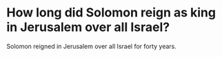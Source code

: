 # How long did Solomon reign as king in Jerusalem over all Israel?

Solomon reigned in Jerusalem over all Israel for forty years. 